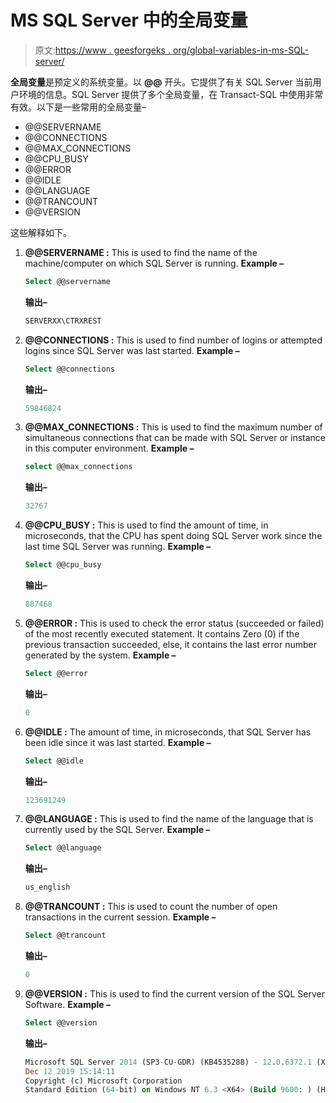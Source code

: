 # MS SQL Server 中的全局变量

> 原文:[https://www . geesforgeks . org/global-variables-in-ms-SQL-server/](https://www.geeksforgeeks.org/global-variables-in-ms-sql-server/)

**全局变量**是预定义的系统变量。以 **@@** 开头。它提供了有关 SQL Server 当前用户环境的信息。SQL Server 提供了多个全局变量，在 Transact-SQL 中使用非常有效。以下是一些常用的全局变量–

*   @@SERVERNAME
*   @@CONNECTIONS
*   @@MAX_CONNECTIONS
*   @@CPU_BUSY
*   @@ERROR
*   @@IDLE
*   @@LANGUAGE
*   @@TRANCOUNT
*   @@VERSION

这些解释如下。

1.  **@@SERVERNAME :**
    This is used to find the name of the machine/computer on which SQL Server is running.
    **Example –**

    ```sql
    Select @@servername
    ```

    **输出–**

    ```sql
    SERVERXX\CTRXREST
    ```

2.  **@@CONNECTIONS :**
    This is used to find number of logins or attempted logins since SQL Server was last started.
    **Example –**

    ```sql
    Select @@connections
    ```

    **输出–**

    ```sql
    59846824
    ```

3.  **@@MAX_CONNECTIONS :**
    This is used to find the maximum number of simultaneous connections that can be made with SQL Server or instance in this computer environment.
    **Example –**

    ```sql
    select @@max_connections
    ```

    **输出–**

    ```sql
    32767
    ```

4.  **@@CPU_BUSY :**
    This is used to find the amount of time, in microseconds, that the CPU has spent doing SQL Server work since the last time SQL Server was running.
    **Example –**

    ```sql
    Select @@cpu_busy
    ```

    **输出–**

    ```sql
    887468
    ```

5.  **@@ERROR :**
    This is used to check the error status (succeeded or failed) of the most recently executed statement. It contains Zero (0) if the previous transaction succeeded, else, it contains the last error number generated by the system.
    **Example –**

    ```sql
    Select @@error
    ```

    **输出–**

    ```sql
    0
    ```

6.  **@@IDLE :**
    The amount of time, in microseconds, that SQL Server has been idle since it was last started.
    **Example –**

    ```sql
    Select @@idle
    ```

    **输出–**

    ```sql
    123691249
    ```

7.  **@@LANGUAGE :**
    This is used to find the name of the language that is currently used by the SQL Server.
    **Example –**

    ```sql
    Select @@language
    ```

    **输出–**

    ```sql
    us_english
    ```

8.  **@@TRANCOUNT :**
    This is used to count the number of open transactions in the current session.
    **Example –**

    ```sql
    Select @@trancount
    ```

    **输出–**

    ```sql
    0
    ```

9.  **@@VERSION :**
    This is used to find the current version of the SQL Server Software.
    **Example –**

    ```sql
    Select @@version
    ```

    **输出–**

    ```sql
    Microsoft SQL Server 2014 (SP3-CU-GDR) (KB4535288) - 12.0.6372.1 (X64)
    Dec 12 2019 15:14:11
    Copyright (c) Microsoft Corporation
    Standard Edition (64-bit) on Windows NT 6.3 <X64> (Build 9600: ) (Hypervisor)
    ```